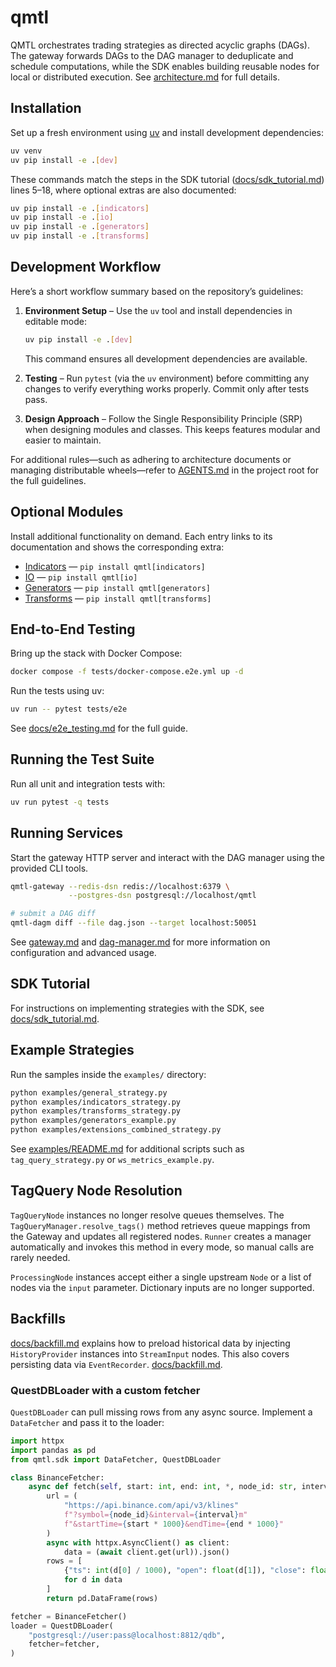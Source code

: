 # qmtl

QMTL orchestrates trading strategies as directed acyclic graphs (DAGs). The gateway forwards DAGs to the DAG manager to deduplicate and schedule computations, while the SDK enables building reusable nodes for local or distributed execution. See [architecture.md](architecture.md) for full details.

## Installation

Set up a fresh environment using [uv](https://github.com/astral-sh/uv) and
install development dependencies:

```bash
uv venv
uv pip install -e .[dev]
```

These commands match the steps in the SDK tutorial
([docs/sdk_tutorial.md](docs/sdk_tutorial.md)) lines 5&ndash;18, where optional
extras are also documented:

```bash
uv pip install -e .[indicators]
uv pip install -e .[io]
uv pip install -e .[generators]
uv pip install -e .[transforms]
```


## Development Workflow

Here’s a short workflow summary based on the repository’s guidelines:

1. **Environment Setup** – Use the `uv` tool and install dependencies in editable mode:

   ```bash
   uv pip install -e .[dev]
   ```

   This command ensures all development dependencies are available.

2. **Testing** – Run `pytest` (via the `uv` environment) before committing any changes to verify everything works properly. Commit only after tests pass.

3. **Design Approach** – Follow the Single Responsibility Principle (SRP) when designing modules and classes. This keeps features modular and easier to maintain.

For additional rules—such as adhering to architecture documents or managing distributable wheels—refer to [AGENTS.md](AGENTS.md) in the project root for the full guidelines.

## Optional Modules

Install additional functionality on demand. Each entry links to its
documentation and shows the corresponding extra:

- [Indicators](qmtl/indicators/README.md) &mdash; `pip install qmtl[indicators]`
- [IO](qmtl/io) &mdash; `pip install qmtl[io]`
- [Generators](qmtl/generators/README.md) &mdash; `pip install qmtl[generators]`
- [Transforms](qmtl/transforms/README.md) &mdash; `pip install qmtl[transforms]`


## End-to-End Testing

Bring up the stack with Docker Compose:

```bash
docker compose -f tests/docker-compose.e2e.yml up -d
```

Run the tests using uv:

```bash
uv run -- pytest tests/e2e
```

See [docs/e2e_testing.md](docs/e2e_testing.md) for the full guide.

## Running the Test Suite

Run all unit and integration tests with:

```bash
uv run pytest -q tests
```

## Running Services

Start the gateway HTTP server and interact with the DAG manager using the
provided CLI tools.

```bash
qmtl-gateway --redis-dsn redis://localhost:6379 \
             --postgres-dsn postgresql://localhost/qmtl

# submit a DAG diff
qmtl-dagm diff --file dag.json --target localhost:50051
```

See [gateway.md](gateway.md) and [dag-manager.md](dag-manager.md) for more
information on configuration and advanced usage.

## SDK Tutorial

For instructions on implementing strategies with the SDK, see
[docs/sdk_tutorial.md](docs/sdk_tutorial.md).

## Example Strategies

Run the samples inside the `examples/` directory:

```bash
python examples/general_strategy.py
python examples/indicators_strategy.py
python examples/transforms_strategy.py
python examples/generators_example.py
python examples/extensions_combined_strategy.py
```

See [examples/README.md](examples/README.md) for additional scripts such as `tag_query_strategy.py` or `ws_metrics_example.py`.

## TagQuery Node Resolution

`TagQueryNode` instances no longer resolve queues themselves. The
`TagQueryManager.resolve_tags()` method retrieves queue mappings from the Gateway
and updates all registered nodes. `Runner` creates a manager automatically and
invokes this method in every mode, so manual calls are rarely needed.

`ProcessingNode` instances accept either a single upstream `Node` or a list of nodes via the `input` parameter. Dictionary inputs are no longer supported.

## Backfills

[docs/backfill.md](docs/backfill.md) explains how to preload historical data by
injecting `HistoryProvider` instances
into `StreamInput` nodes. This also covers persisting data via `EventRecorder`.
[docs/backfill.md](docs/backfill.md).

### QuestDBLoader with a custom fetcher

`QuestDBLoader` can pull missing rows from any async source. Implement a
`DataFetcher` and pass it to the loader:

```python
import httpx
import pandas as pd
from qmtl.sdk import DataFetcher, QuestDBLoader

class BinanceFetcher:
    async def fetch(self, start: int, end: int, *, node_id: str, interval: int) -> pd.DataFrame:
        url = (
            "https://api.binance.com/api/v3/klines"
            f"?symbol={node_id}&interval={interval}m"
            f"&startTime={start * 1000}&endTime={end * 1000}"
        )
        async with httpx.AsyncClient() as client:
            data = (await client.get(url)).json()
        rows = [
            {"ts": int(d[0] / 1000), "open": float(d[1]), "close": float(d[4])}
            for d in data
        ]
        return pd.DataFrame(rows)

fetcher = BinanceFetcher()
loader = QuestDBLoader(
    "postgresql://user:pass@localhost:8812/qdb",
    fetcher=fetcher,
)
```

